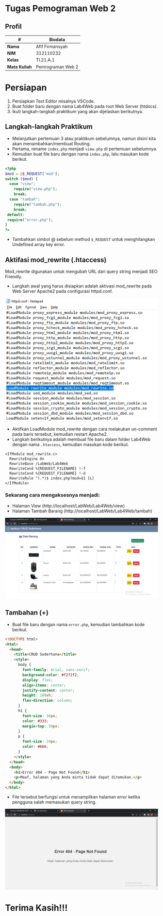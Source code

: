 # Tugas Pemograman Web 2
## Profil
| #               | Biodata           |
| --------------- | ----------------- |
| **Nama**        | Afif Firmansyah   |
| **NIM**         | 312110232         |
| **Kelas**       | TI.21.A.1         |
| **Mata Kuliah** | Pemrograman Web 2 |

# Persiapan 
1. Persiapkan Text Editor misalnya VSCode.
2. Buat folder baru dengan nama Lab4Web pada root Web Server (htdocs).
3. Ikuti langkah-langkah praktikum yang akan dijelaskan berikutnya.

## Langkah-langkah Praktikum 
- Melanjutkan pertemuan 3 atau praktikum sebelumnya, namun disini kita akan menambahkan/membuat Routing.
- Pertama, rename `index.php` menjadi `view.php` di pertemuan sebelumnya.
- Kemudian buat file baru dengan nama `index.php`, lalu masukan kode berikut.

```php
<?php
$mod = @$_REQUEST['mod'];
switch ($mod) {
  case "view":
    require("view.php");
    break;
  case "tambah":
    require("tambah.php");
    break;
 default:
 require("error.php");
}
?>
```

- Tambahkan simbol @ sebelum method `$_REQUEST` untuk menghilangkan Undefined array key error.

## Aktifasi mod_rewrite (.htaccess)
<p>Mod_rewrite digunakan untuk mengubah URL dari query string menjadi SEO Friendly.</p>

- Langkah awal yang harus disiapkan adalah aktivasi mod_rewrite pada Web Server Apache2 pada configurasi httpd.conf.

![Aktifasi](img/mod_rewrite.png)

- Aktifkan LoadModule mod_rewrite dengan cara melakukan un-comment pada baris tersebut, kemudian restart Apache2.
- Langkah berikutnya adalah membuat file baru dalam folder Lab4Web dengan nama `.htaccess`, kemudian masukan kode berikut.

```.htaccess
<IfModule mod_rewrite.c>
  RewriteEngine On
  RewriteBase /LabWeb/Lab4Web
  RewriteCond %{REQUEST_FILENAME} !-f
  RewriteCond %{REQUEST_FILENAME} !-d
  RewriteRule ^(.*)$ index.php?mod=$1 [L]
</IfModule>
```

### Sekarang cara mengaksesnya menjadi:
- Halaman View (http://localhost/LabWeb/Lab4Web/view)
- Halaman Tambah Barang (http://localhost/LabWeb/Lab4Web/tambah)

![View](img/view.PNG)

## Tambahan (+)
- Buat file baru dengan nama `error.php`, kemudian tambahkan kode berikut.

```html
<!DOCTYPE html>
<html>
  <head>
    <title>CRUD Sederhana</title>
    <style>
      body {
        font-family: Arial, sans-serif;
        background-color: #f2f2f2;
        display: flex;
        align-items: center;
        justify-content: center;
        height: 100vh;
        flex-direction: column;
      }
      h1 {
        font-size: 36px;
        color: #333;
        margin-top: 50px;
      }
      p {
        font-size: 24px;
        color: #666;
      }
    </style>
  </head>
  <body>
    <h1>Error 404 - Page Not Found</h1>
    <p>Maaf, halaman yang Anda minta tidak dapat ditemukan.</p>
  </body>
</html>
```

- File tersebut berfungsi untuk menampilkan halaman error ketika pengguna salah memasukan query string.

![Error](img/error.PNG)

# Terima Kasih!!!

